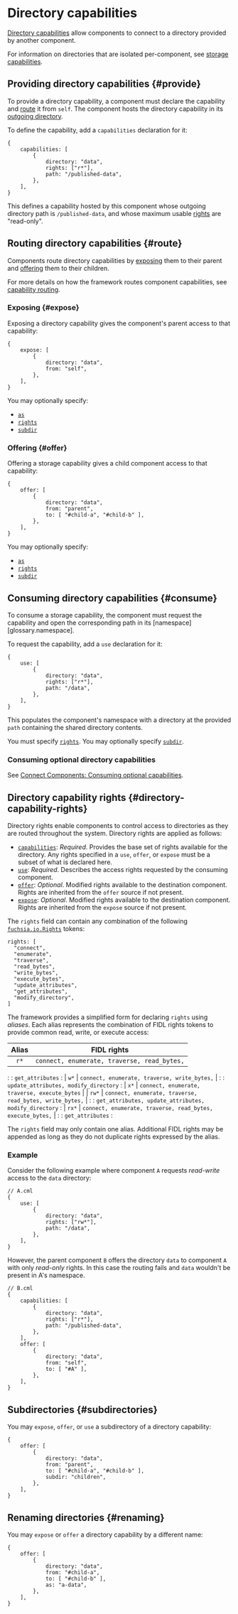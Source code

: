 # Directory capabilities

[Directory capabilities][glossary.directory-capability] allow components
to connect to a directory provided by another component.

For information on directories that are isolated per-component, see
[storage capabilities][storage-capabilities].

## Providing directory capabilities {#provide}

To provide a directory capability, a component must declare the capability and
[route](#route) it from `self`. The component hosts the directory capability in
its [outgoing directory][glossary.outgoing-directory].

To define the capability, add a `capabilities` declaration for it:

```json5
{
    capabilities: [
        {
            directory: "data",
            rights: ["r*"],
            path: "/published-data",
        },
    ],
}
```

This defines a capability hosted by this component whose outgoing directory path
is `/published-data`, and whose maximum usable
[rights](#directory-capability-rights) are "read-only".

## Routing directory capabilities {#route}

Components route directory capabilities by [exposing](#expose) them to their
parent and [offering](#offer) them to their children.

For more details on how the framework routes component capabilities,
see [capability routing][capability-routing].

### Exposing {#expose}

Exposing a directory capability gives the component's parent access to that
capability:

```json5
{
    expose: [
        {
            directory: "data",
            from: "self",
        },
    ],
}
```

You may optionally specify:

* [`as`](#renaming)
* [`rights`](#directory-capability-rights)
* [`subdir`](#subdirectories)

### Offering {#offer}

Offering a storage capability gives a child component access to that
capability:

```json5
{
    offer: [
        {
            directory: "data",
            from: "parent",
            to: [ "#child-a", "#child-b" ],
        },
    ],
}
```

You may optionally specify:

* [`as`](#renaming)
* [`rights`](#directory-capability-rights)
* [`subdir`](#subdirectories)

## Consuming directory capabilities {#consume}

To consume a storage capability, the component must request the capability and
open the corresponding path in its [namespace][glossary.namespace].

To request the capability, add a `use` declaration for it:

```json5
{
    use: [
        {
            directory: "data",
            rights: ["r*"],
            path: "/data",
        },
    ],
}
```

This populates the component's namespace with a directory at the provided `path`
containing the shared directory contents.

You must specify [`rights`](#directory-capability-rights).
You may optionally specify [`subdir`](#subdirectories).

### Consuming optional directory capabilities

See [Connect Components: Consuming optional capabilities][consuming-optional-capabilities].

## Directory capability rights {#directory-capability-rights}

Directory rights enable components to control access to directories as they are
routed throughout the system. Directory rights are applied as follows:

* [`capabilities`][manifest-capabilities]: *Required*.
  Provides the base set of rights available for the directory. Any rights
  specified in a `use`, `offer`, or `expose` must be a subset of what is
  declared here.
* [`use`][manifest-use]: *Required*.
  Describes the access rights requested by the consuming component.
* [`offer`][manifest-offer]: *Optional*.
  Modified rights available to the destination component. Rights are inherited
  from the `offer` source if not present.
* [`expose`][manifest-expose]: *Optional*.
  Modified rights available to the destination component. Rights are inherited
  from the `expose` source if not present.

The `rights` field can contain any combination of the following
[`fuchsia.io.Rights`][fidl-io-rights] tokens:

```json5
rights: [
  "connect",
  "enumerate",
  "traverse",
  "read_bytes",
  "write_bytes",
  "execute_bytes",
  "update_attributes",
  "get_attributes",
  "modify_directory",
]
```

The framework provides a simplified form for declaring `rights` using *aliases*.
Each alias represents the combination of FIDL rights tokens to provide common
read, write, or execute access:

| Alias | FIDL rights                                                |
| :---: | ---------------------------------------------------------- |
| `r*`  | `connect, enumerate, traverse, read_bytes,`                |
:       : `get_attributes`                                           :
| `w*`  | `connect, enumerate, traverse, write_bytes,`               |
:       : `update_attributes, modify_directory`                      :
| `x*`  | `connect, enumerate, traverse, execute_bytes`              |
| `rw*` | `connect, enumerate, traverse, read_bytes, write_bytes,`   |
:       : `get_attributes, update_attributes, modify_directory`      :
| `rx*` | `connect, enumerate, traverse, read_bytes, execute_bytes,` |
:       : `get_attributes`                                           :

The `rights` field may only contain one alias. Additional FIDL rights may be
appended as long as they do not duplicate rights expressed by the alias.

### Example

Consider the following example where component `A` requests *read-write* access
to the `data` directory:

```json5
// A.cml
{
    use: [
        {
            directory: "data",
            rights: ["rw*"],
            path: "/data",
        },
    ],
}
```

However, the parent component `B` offers the directory `data` to component `A`
with only *read-only* rights. In this case the routing fails and `data` wouldn't
be present in A's namespace.

```json5
// B.cml
{
    capabilities: [
        {
            directory: "data",
            rights: ["r*"],
            path: "/published-data",
        },
    ],
    offer: [
        {
            directory: "data",
            from: "self",
            to: [ "#A" ],
        },
    ],
}
```

## Subdirectories {#subdirectories}

You may `expose`, `offer`, or `use` a subdirectory of a directory capability:

```json5
{
    offer: [
        {
            directory: "data",
            from: "parent",
            to: [ "#child-a", "#child-b" ],
            subdir: "children",
        },
    ],
}
```

## Renaming directories {#renaming}

You may `expose` or `offer` a directory capability by a different name:

```json5
{
    offer: [
        {
            directory: "data",
            from: "#child-a",
            to: [ "#child-b" ],
            as: "a-data",
        },
    ],
}
```

[glossary.directory-capability]: /docs/glossary/README.md#directory-capability
[glossary.outgoing-directory]: /docs/glossary/README.md#outgoing-directory
[capability-routing]: /docs/concepts/components/v2/capabilities/README.md#routing
[fidl-io-rights]: /sdk/fidl/fuchsia.io/rights-abilities.fidl
[manifest-capabilities]: https://fuchsia.dev/reference/cml#capabilities
[manifest-expose]: https://fuchsia.dev/reference/cml#expose
[manifest-offer]: https://fuchsia.dev/reference/cml#offer
[manifest-use]: https://fuchsia.dev/reference/cml#use
[consuming-optional-capabilities]: /docs/development/components/connect.md#consuming-optional-capabilities
[storage-capabilities]: /docs/concepts/components/v2/capabilities/storage.md
